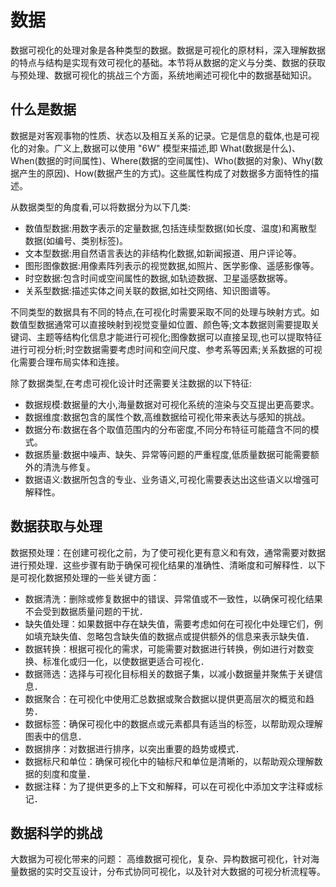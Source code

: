# 数据
<!-- :label:`visualization-data` -->

数据可视化的处理对象是各种类型的数据。数据是可视化的原材料，深入理解数据的特点与结构是实现有效可视化的基础。本节将从数据的定义与分类、数据的获取与预处理、数据可视化的挑战三个方面，系统地阐述可视化中的数据基础知识。

## 什么是数据

数据是对客观事物的性质、状态以及相互关系的记录。它是信息的载体,也是可视化的对象。广义上,数据可以使用 "6W" 模型来描述,即 What(数据是什么)、When(数据的时间属性)、Where(数据的空间属性)、Who(数据的对象)、Why(数据产生的原因)、How(数据产生的方式)。这些属性构成了对数据多方面特性的描述。

从数据类型的角度看,可以将数据分为以下几类:
- 数值型数据:用数字表示的定量数据,包括连续型数据(如长度、温度)和离散型数据(如编号、类别标签)。
- 文本型数据:用自然语言表达的非结构化数据,如新闻报道、用户评论等。
- 图形图像数据:用像素阵列表示的视觉数据,如照片、医学影像、遥感影像等。
- 时空数据:包含时间或空间属性的数据,如轨迹数据、卫星遥感数据等。
- 关系型数据:描述实体之间关联的数据,如社交网络、知识图谱等。

不同类型的数据具有不同的特点,在可视化时需要采取不同的处理与映射方式。如数值型数据通常可以直接映射到视觉变量如位置、颜色等;文本数据则需要提取关键词、主题等结构化信息才能进行可视化;图像数据可以直接呈现,也可以提取特征进行可视分析;时空数据需要考虑时间和空间尺度、参考系等因素;关系数据的可视化需要合理布局实体和连接。

除了数据类型,在考虑可视化设计时还需要关注数据的以下特征:
- 数据规模:数据量的大小,海量数据对可视化系统的渲染与交互提出更高要求。
- 数据维度:数据包含的属性个数,高维数据给可视化带来表达与感知的挑战。
- 数据分布:数据在各个取值范围内的分布密度,不同分布特征可能蕴含不同的模式。
- 数据质量:数据中噪声、缺失、异常等问题的严重程度,低质量数据可能需要额外的清洗与修复。
- 数据语义:数据所包含的专业、业务语义,可视化需要表达出这些语义以增强可解释性。


## 数据获取与处理


数据预处理：在创建可视化之前，为了使可视化更有意义和有效，通常需要对数据进行预处理．这些步骤有助于确保可视化结果的准确性、清晰度和可解释性．以下是可视化数据预处理的一些关键方面：
- 数据清洗：删除或修复数据中的错误、异常值或不一致性，以确保可视化结果不会受到数据质量问题的干扰．
- 缺失值处理：如果数据中存在缺失值，需要考虑如何在可视化中处理它们，例如填充缺失值、忽略包含缺失值的数据点或提供额外的信息来表示缺失值．
- 数据转换：根据可视化的需求，可能需要对数据进行转换，例如进行对数变换、标准化或归一化，以使数据更适合可视化．
- 数据筛选：选择与可视化目标相关的数据子集，以减小数据量并聚焦于关键信息．
- 数据聚合：在可视化中使用汇总数据或聚合数据以提供更高层次的概览和趋势．
- 数据标签：确保可视化中的数据点或元素都具有适当的标签，以帮助观众理解图表中的信息．
- 数据排序：对数据进行排序，以突出重要的趋势或模式．
- 数据标尺和单位：确保可视化中的轴标尺和单位是清晰的，以帮助观众理解数据的刻度和度量．
- 数据注释：为了提供更多的上下文和解释，可以在可视化中添加文字注释或标记．


## 数据科学的挑战

大数据为可视化带来的问题：
高维数据可视化，复杂、异构数据可视化，针对海量数据的实时交互设计，分布式协同可视化，以及针对大数据的可视分析流程等。

